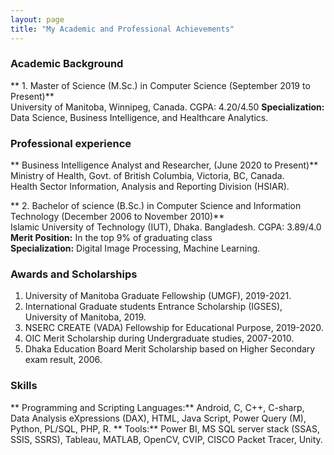 ```yaml
---
layout: page
title: "My Academic and Professional Achievements"
---
```


### Academic Background
** 1. Master of Science (M.Sc.) in Computer Science (September 2019 to Present)**<br/> 
University of Manitoba, Winnipeg, Canada. CGPA: 4.20/4.50
**Specialization:** Data Science, Business Intelligence, and Healthcare Analytics.

### Professional experience
** Business Intelligence Analyst and Researcher, (June 2020 to Present)** <br />
Ministry of Health, Govt. of British Columbia, Victoria, BC, Canada. <br />
Health Sector Information, Analysis and Reporting Division (HSIAR).

** 2. Bachelor of science (B.Sc.) in Computer Science and Information Technology (December 2006 to November 2010)**<br/>
Islamic University of Technology (IUT), Dhaka. Bangladesh. CGPA: 3.89/4.0
**Merit Position:** In the top 9% of graduating class <br/>
**Specialization:** Digital Image Processing, Machine Learning.

### Awards and Scholarships <br />
1. University of Manitoba Graduate Fellowship (UMGF), 2019-2021. <br />
2. International Graduate students Entrance Scholarship (IGSES), University of Manitoba, 2019. <br />
3. NSERC CREATE (VADA) Fellowship for Educational Purpose, 2019-2020. <br />
4. OIC Merit Scholarship during Undergraduate studies, 2007-2010.<br />
5. Dhaka Education Board Merit Scholarship based on Higher Secondary exam result, 2006.

### Skills
** Programming and Scripting Languages:** Android, C, C++, C-sharp, Data Analysis eXpressions (DAX), HTML, Java Script, Power Query (M), Python, PL/SQL, PHP, R.
** Tools:** Power BI, MS SQL server stack (SSAS, SSIS, SSRS), Tableau, MATLAB, OpenCV, CVIP, CISCO Packet Tracer, Unity.

